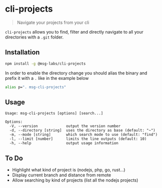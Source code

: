 # cli-projects

> Navigate your projects from your cli 

`cli-projects` allows you to find, filter and directly navigate to all your directories with a `.git` folder.

## Installation

```sh
npm install -g @msg-labs/cli-projects
```

In order to enable the directory change you should alias the binary and
prefix it with a `.` like in the example below

```sh
alias p=". msg-cli-projects"
```

## Usage
```
Usage: msg-cli-projects [options] [search...]

Options:
  -V, --version             output the version number
  -d, --directory [string]  uses the directory as base (default: "~")
  -m, --mode [string]       which search mode to use (default: "find")
  -l, --limit [number]      limits the line outputs (default: 10)
  -h, --help                output usage information
```

## To Do
* Highlight what kind of project is (nodejs, php, go, rust...)
* Display current branch and distance from remote
* Allow searching by kind of projects (list all the nodejs projects)
